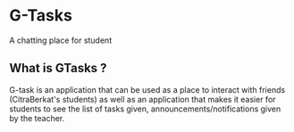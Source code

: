 # G-Tasks

A chatting place for student 

## What is GTasks ?

G-task is an application that can be used as a place to interact with friends (CitraBerkat\'s students) as well as an application that makes it easier for students to see the list of tasks given, announcements/notifications given by the teacher.
